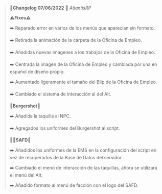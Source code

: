 >🔴**Changelog 07/06/2022** 🔴 *AtlantisRP*
>
>
>**⚠️Fixes⚠️**
>
>➡️ Reparado error en varios de los menús que aparecían sin formato.
>
>➡️ Retirada la animación de la carpeta de la Oficina de Empleo.
>
>➡️ Añadidas nuevas imágenes a los trabajos de la Oficina de Empleo.
>
>➡️ Centrada la imagen de la Oficina de Empleo y cambiada por una en español de diseño propio.
>
>➡️ Aumentado ligeramente el tamaño del Blip de la Oficina de Empleo.
>
>➡️ Cambiado el sistema de interacción al del Alt.
>
>
>🍔**Burgershot**🍔
>
>➡️ Añadida la taquilla al NPC.
>
>➡️ Agregados los uniformes del Burgershot al script.
>
>
>
>👩‍⚕️**SAFD**🏥
>
>
>➡️ Añadidos los uniformes de la EMS en la configuración del script en vez de recuperarlos de la Base de Datos del servidor.
>
>➡️ Cambiado el menú de interacción de las taquillas, ahora se utilizará el menú del Alt.
>
>➡️ Añadido formato al menú de facción con el logo del SAFD.
>
>
>
